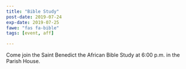 ```yaml
---
title: "Bible Study"
post-date: 2019-07-24
exp-date: 2019-07-25
fawe: "fas fa-bible"
tags: [event, aff]

---
```

Come join the Saint Benedict the African Bible Study at 6:00 p.m. in the Parish House.
